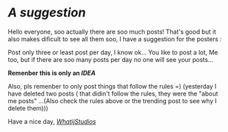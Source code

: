 # *A suggestion*

Hello everyone, soo actually there are soo much posts! That's good but it also makes dificult to see all them soo, I have a suggestion for the posters :

Post only three or least post per day, I know ok... You like to post a lot, Me too, but if there are soo many posts per day no one will see your posts...

**Remenber this is only an *IDEA***

Also, pls remenber to only post things that follow the rules =) 
(yesterday I have deleted two posts ( that didin't follow the rules, they were the "about me posts" ...(Also check the rules above or the trending post to see why I delete them)))

Have a nice day, *[WhatijStudios](https://scratch.mit.edu/users/WhatijStudios)*